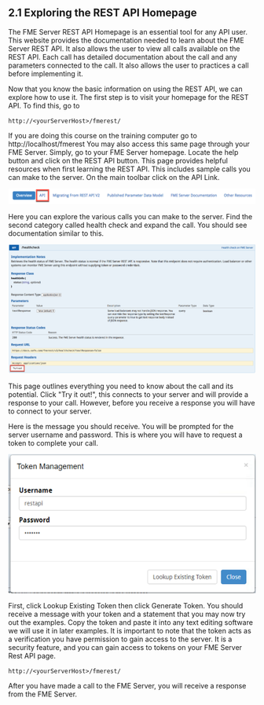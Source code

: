 ## 2.1 Exploring the REST API Homepage

The FME Server REST API Homepage is an essential tool for any API user. This website provides the documentation needed to learn about the FME Server REST API. It also allows the user to view all calls available on the REST API. Each call has detailed documentation about the call and any parameters connected to the call. It also allows the user to practices a call before implementing it.

Now that you know the basic information on using the REST API, we can
explore how to use it. The first step is to visit your homepage for the
REST API. To find this, go to

    http://<yourServerHost>/fmerest/

If you are doing this course on the training computer go to http://localhost/fmerest You may also access this same page through your FME Server. Simply, go to your FME Server homepage. Locate the help button and click on the REST API button.
This page provides helpful resources when first learning the REST API.
This includes sample calls you can make to the server. On the main
toolbar click on the API Link.

![](./Images/image2.1.1.API.png)



Here you can explore the various calls you can make to the server. Find
the second category called health check and expand the call. You should
see documentation similar to this.

![](./Images/image2.1.2.democall.png)



This page outlines everything you need to know about the call and its
potential. Click "Try it out!", this connects to your server and will
provide a response to your call. However, before you receive a response
you will have to connect to your server.

Here is the message you should receive. You will be prompted for the
server username and password. This is where you will have
to request a token to complete your call.

![](./Images/image2.1.3.TokenManagement.png)



First, click Lookup Existing Token then click Generate Token. You should
receive a message with your token and a statement that you may now try
out the examples. Copy the token and paste it into any text editing
software we will use it in later examples. It is important to note that
the token acts as a verification you have permission to gain access to the
server. It is a security feature, and you can gain access to tokens on
your FME Server Rest API page.

    http://<yourServerHost>/fmerest/

After you have made a call to the FME Server, you will receive a response
from the FME Server.
